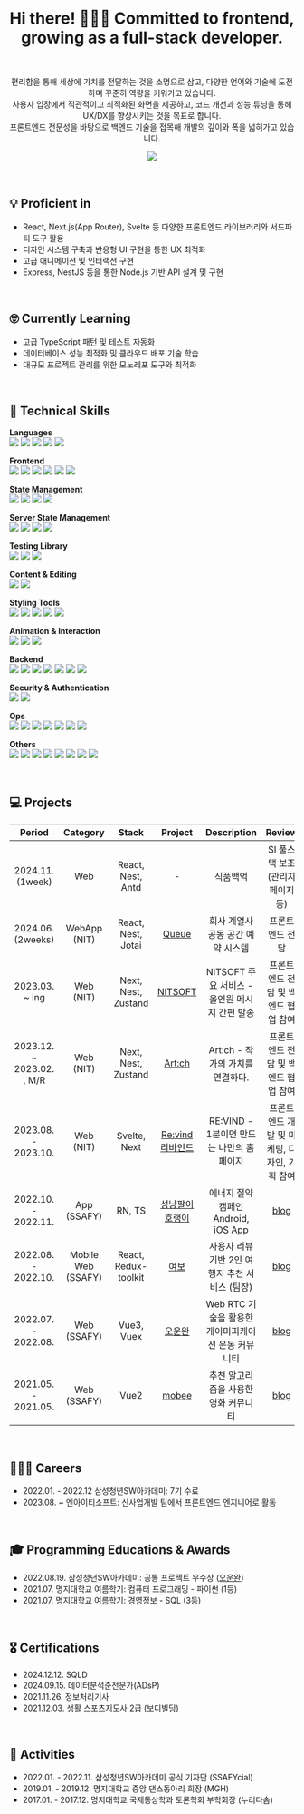 <h1 align="center">Hi there! 🙋🏻‍♀️ Committed to frontend, growing as a full-stack developer.</h1>
<br/>
<p align="center">
  편리함을 통해 세상에 가치를 전달하는 것을 소명으로 삼고, 다양한 언어와 기술에 도전하며 꾸준히 역량을 키워가고 있습니다.<br/>
  사용자 입장에서 직관적이고 최적화된 화면을 제공하고, 코드 개선과 성능 튜닝을 통해 UX/DX를 향상시키는 것을 목표로 합니다.<br/>
  프론트엔드 전문성을 바탕으로 백엔드 기술을 접목해 개발의 깊이와 폭을 넓혀가고 있습니다.<br/>

</p>

<div align="center">
<a href="https://hits.seeyoufarm.com"><img src="https://hits.seeyoufarm.com/api/count/incr/badge.svg?url=https%3A%2F%2Fgithub.com%2Fmooyah5%2Fhit-counter&count_bg=%23D3CBFF&title_bg=%234D3BFF&icon=&icon_color=%23E7E7E7&edge_flat=true"/></a>
  </div>
<br/>

</br>

## 💡 Proficient in
- React, Next.js(App Router), Svelte 등 다양한 프론트엔드 라이브러리와 서드파티 도구 활용
- 디자인 시스템 구축과 반응형 UI 구현을 통한 UX 최적화
- 고급 애니메이션 및 인터랙션 구현
- Express, NestJS 등을 통한 Node.js 기반 API 설계 및 구현
<br/>

## 🤓 Currently Learning
- 고급 TypeScript 패턴 및 테스트 자동화
- 데이터베이스 성능 최적화 및 클라우드 배포 기술 학습
- 대규모 프로젝트 관리를 위한 모노레포 도구와 최적화

<br/>

## 🔭 Technical Skills

<p align="center">

<b>Languages</b><br>
<img src="https://img.shields.io/badge/TS-3178C6?style=for-the-badge&logo=TypeScript&logoColor=white">
<img src="https://img.shields.io/badge/JS_es6-F7DF1E?style=for-the-badge&logo=JavaScript&logoColor=white">
<img src="https://img.shields.io/badge/Python-3776AB?style=for-the-badge&amp;logo=Python&amp;logoColor=white">
<img src="https://img.shields.io/badge/HTML5-E34F26?style=for-the-badge&amp;logo=HTML5&amp;logoColor=white">
<img src="https://img.shields.io/badge/CSS3-1572B6?style=for-the-badge&amp;logo=CSS3&amp;logoColor=white">

<b>Frontend</b><br>
<img src="https://img.shields.io/badge/Nextjs-000000?style=for-the-badge&amp;logo=Next.js&amp;logoColor=white">
<img src="https://img.shields.io/badge/React-61DAFB?style=for-the-badge&logo=React&logoColor=white">
<img src="https://img.shields.io/badge/ReactNative-61DAFB?style=for-the-badge&logo=React&logoColor=white">
<img src="https://img.shields.io/badge/Svelte-FF3E00?style=for-the-badge&amp;logo=Svelte&amp;logoColor=white">
<img src="https://img.shields.io/badge/Vuejs-4FC08D?style=for-the-badge&amp;logo=Vue.js&amp;logoColor=white">
<img src="https://img.shields.io/badge/Vite-646CFF?style=for-the-badge&amp;logo=Vite&amp;logoColor=white">

<b>State Management</b><br>
<img src="https://img.shields.io/badge/Zustand-585048?style=for-the-badge&logo=Zustand&logoColor=white">
<img src="https://img.shields.io/badge/Redux-764ABC?style=for-the-badge&logo=Redux&logoColor=white">
<img src="https://img.shields.io/badge/Jotai-343434?style=for-the-badge&logo=Jotai&logoColor=white">
<img src="https://img.shields.io/badge/Context--Api-000000?style=for-the-badge&logo=react">

<b>Server State Management</b><br>
<img src="https://img.shields.io/badge/-React%20Query-FF4154?style=for-the-badge&logo=react%20query&logoColor=white">
<img src="https://img.shields.io/badge/SWR-000000?style=for-the-badge&logo=SWR&logoColor=white">
<img src="https://img.shields.io/badge/Fetch%20API-4285F4?style=for-the-badge&logo=Google-Chrome&logoColor=white">
<img src="https://img.shields.io/badge/Axios-5A29E4?style=for-the-badge&logo=axios&logoColor=white">

<b>Testing Library</b><br>
<img src="https://img.shields.io/badge/Vitest-6E9F18?style=for-the-badge&amp;logo=Vitest&amp;logoColor=white">
<img src="https://img.shields.io/badge/Jest-C21325?style=for-the-badge&amp;logo=Jest&amp;logoColor=white">
<img src="https://img.shields.io/badge/Storybook-FF4785?style=for-the-badge&logo=storybook&logoColor=white">

<b>Content & Editing</b><br>
<img src="https://img.shields.io/badge/Quill-52B0E7?style=for-the-badge&logo=Quill&logoColor=white">
<img src="https://img.shields.io/badge/Toast UI-515ce6?style=for-the-badge&logo=Toast&logoColor=white">

<b>Styling Tools</b><br>
<img src="https://img.shields.io/badge/Styled--Components-DB7093?style=for-the-badge&amp;logo=styled-components&amp;logoColor=white">
<img src="https://img.shields.io/badge/Tailwindcss-06B6D4?style=for-the-badge&amp;logo=tailwindcss&amp;logoColor=white">
<img src="https://img.shields.io/badge/Bootstrap-7952B3?style=for-the-badge&amp;logo=Bootstrap&amp;logoColor=white">
<img src="https://img.shields.io/badge/-AntDesign-%230170FE?style=for-the-badge&logo=ant-design&logoColor=white">
<img src="https://img.shields.io/badge/Vuetify-1867C0?style=for-the-badge&logo=vuetify&logoColor=AEDDFF">

<b>Animation & Interaction</b><br>
<img src="https://img.shields.io/badge/GASP-88CE02?style=for-the-badge&logo=greensock&logoColor=white">
<img src="https://img.shields.io/badge/Swiper-6332F6?style=for-the-badge&logo=Swiper&logoColor=white">
<img src="https://img.shields.io/badge/Threejs-black?style=for-the-badge&logo=three.js&logoColor=white">

<b>Backend</b><br>
<img src="https://img.shields.io/badge/Nodejs-339933?style=for-the-badge&amp;logo=Node.js&amp;logoColor=white">
<img src="https://img.shields.io/badge/Express-000000?style=for-the-badge&amp;logo=Express&amp;logoColor=white" >
<img src="https://img.shields.io/badge/Nestjs-E0234E?style=for-the-badge&logo=nestjs&logoColor=white">
<img src="https://img.shields.io/badge/MySQL-4479A1?style=for-the-badge&logo=MySQL&logoColor=white">
<img src="https://img.shields.io/badge/DBeaver-382923?style=for-the-badge&logo=DBeaver&logoColor=white">
<img src="https://img.shields.io/badge/Django-092E20?style=for-the-badge&amp;logo=Django&amp;logoColor=white">
<img src="https://img.shields.io/badge/MongoDB-47A248?style=for-the-badge&logo=MongoDB&logoColor=white">

<b>Security & Authentication</b><br>
<img src="https://img.shields.io/badge/JWT-black?style=for-the-badge&logo=JSON%20web%20tokens">
<img src="https://img.shields.io/badge/OAuth 2.0-black?style=for-the-badge&logo=JSON%20web%20tokens">

<b>Ops</b><br>
<img src="https://img.shields.io/badge/VSCODE-007ACC?style=for-the-badge&amp;logo=Visual Studio Code&amp;logoColor=white">
<img src="https://img.shields.io/badge/Git-F05032?style=for-the-badge&amp;logo=Git&amp;logoColor=white">
<img src="https://img.shields.io/badge/GitHub-181717?style=for-the-badge&amp;logo=GitHub&amp;logoColor=white">
<img src="https://img.shields.io/badge/GitLab-FC6D26?style=for-the-badge&amp;logo=GitLab&amp;logoColor=white">
<img src="https://img.shields.io/badge/Docker-2496ED?style=for-the-badge&amp;logo=Docker&amp;logoColor=white" >
<img src="https://img.shields.io/badge/Cypress-17202C?style=for-the-badge&amp;logo=Cypress&amp;logoColor=white" >
<img src="https://img.shields.io/badge/Turborepo-333333?style=for-the-badge&logo=turborepo&logoColor=white">

<b>Others</b><br>
<img src="https://img.shields.io/badge/Figma-F24E1E?style=for-the-badge&amp;logo=Figma&amp;logoColor=white">
<img src="https://img.shields.io/badge/Notion-000000?style=for-the-badge&amp;logo=Notion&amp;logoColor=white">
<img src="https://img.shields.io/badge/Pnpm-%234a4a4a.svg?style=for-the-badge&logo=pnpm&logoColor=f69220">
<img src="https://img.shields.io/badge/ESLint-4B3263?style=for-the-badge&logo=eslint&logoColor=white">
<img src="https://img.shields.io/badge/Slack-4A154B?style=for-the-badge&amp;logo=slack&amp;logoColor=white" >
<img src="https://img.shields.io/badge/Jira-0052CC?style=for-the-badge&amp;logo=Jira&amp;logoColor=white">
<img src="https://img.shields.io/badge/Mattermost-0058CC?style=for-the-badge&amp;logo=Mattermost&amp;logoColor=white" >
<img src="https://img.shields.io/badge/PowerPoint-B7472A?style=for-the-badge&amp;logo=MicrosoftPowerPoint&amp;logoColor=white" >
</p>


</br>


## 💻 Projects

|      Period             | Category | Stack  |                        Project                        |                    Description                     |                         Review                         |
| :---------------: | :------: | :----: | :---------------------------------------------------: | :------------------------------------------------: | :----------------------------------------------------: |
| 2024.11. (1week)         | Web | React, Nest, Antd | - | 식품백억 | SI 풀스택 보조 (관리자 페이지 등) |
| 2024.06. (2weeks)        | WebApp (NIT) |     React, Nest, Jotai     |[Queue](https://queue.nitsoft.co.kr)|회사 계열사 공동 공간 예약 시스템|프론트엔드 전담|
| 2023.03. ~ ing           | Web (NIT) |     Next, Nest, Zustand     |[NITSOFT](https://nitsoft.co.kr)              |NITSOFT 주요 서비스 - 올인원 메시지 간편 발송|프론트엔드 전담 및 백엔드 협업 참여|
| 2023.12. ~ 2023.02. , M/R  | Web (NIT) |     Next, Nest, Zustand     | [Art:ch](https://artch.io) |Art:ch - 작가의 가치를 연결하다.|프론트엔드 전담 및 백엔드 협업 참여|
| 2023.08. - 2023.10. | Web (NIT) | Svelte, Next |           [Re:vind 리바인드](https://revind.io)|RE:VIND - 1분이면 만드는 나만의 홈페이지  |프론트엔드 개발 및 마케팅, 디자인, 기획 참여|
| 2022.10. - 2022.11. |   App (SSAFY)    | RN, TS | [성냥팔이 호랭이](https://github.com/mooyah5/horaeng) |   에너지 절약 캠페인 Android, iOS App  | [blog](https://blog.naver.com/baekhannah/223102153020) |
| 2022.08. - 2022.10. |  Mobile Web (SSAFY)    | React, Redux-toolkit  |       [여보](https://github.com/mooyah5/yeo-bo)       | 사용자 리뷰 기반 2인 여행지 추천 서비스 (팀장) | [blog](https://blog.naver.com/baekhannah/223102152862) |
| 2022.07. - 2022.08. |   Web (SSAFY)     |  Vue3, Vuex  |     [오운완](https://github.com/mooyah5/o_un_wan)     | Web RTC 기술을 활용한 게이미피케이션 운동 커뮤니티 | [blog](https://blog.naver.com/baekhannah/223102152685) |
| 2021.05. - 2021.05. |   Web (SSAFY)    |  Vue2  |       [mobee](https://github.com/mooyah5/Mobee)       |        추천 알고리즘을 사용한 영화 커뮤니티        | [blog](https://blog.naver.com/baekhannah/223102152261) |

<br />

## 👩🏻‍💻 Careers
- 2022.01. - 2022.12 삼성청년SW아카데미: 7기 수료
- 2023.08. ~ 엔아이티소프트: 신사업개발 팀에서 프론트엔드 엔지니어로 활동
<br/>

## 🎓 Programming Educations & Awards
- 2022.08.19. 삼성청년SW아카데미: 공통 프로젝트 우수상 ([오운완](https://github.com/mooyah5/o_un_wan))
- 2021.07. 명지대학교 여름학기: 컴퓨터 프로그래밍 - 파이썬 (1등)
- 2021.07. 명지대학교 여름학기: 경영정보 - SQL (3등)
<br />

## 🎖️ Certifications

- 2024.12.12. SQLD
- 2024.09.15. 데이터분석준전문가(ADsP)
- 2021.11.26. 정보처리기사
- 2021.12.03. 생활 스포츠지도사 2급 (보디빌딩)
<br />

## 🎉 Activities

- 2022.01. - 2022.11. 삼성청년SW아카데미 공식 기자단 (SSAFYcial)
- 2019.01. - 2019.12. 명지대학교 중앙 댄스동아리 회장 (MGH)
- 2017.01. - 2017.12. 명지대학교 국제통상학과 토론학회 부학회장 (누리다솜)
<br />
